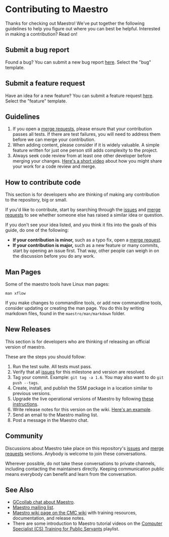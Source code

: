 
# Contributing to Maestro

Thanks for checking out Maestro! We've put together the following guidelines to help you figure out where you can best be helpful. Interested in making a contribution? Read on!

## Submit a bug report

Found a bug? You can submit a new bug report [here](https://gitlab.science.gc.ca/CMOI/maestro/issues). Select the "bug" template.

## Submit a feature request

Have an idea for a new feature? You can submit a feature request [here](https://gitlab.science.gc.ca/CMOI/maestro/issues). Select the "feature" template.

## Guidelines

1. If you open a  [merge requests](https://gitlab.science.gc.ca/CMOI/maestro/merge_requests), please ensure that your contribution passes all tests. If there are test failures, you will need to address them before we can merge your contribution.
1. When adding content, please consider if it is widely valuable. A simple feature written for just one person still adds complexity to the project.
1. Always seek code review from at least one other developer before merging your changes. [Here's a short video](https://www.youtube.com/watch?v=0AT7JxqoIps&list=PLRf-PfhVvwFA7tGxwEgxgnJIY7aVevqqo) about how you might share your work for a code review and merge.

## How to contribute code

This section is for developers who are thinking of making any contribution to the repository, big or small.

If you'd like to contribute, start by searching through the [issues](https://gitlab.science.gc.ca/CMOI/maestro/issues) and [merge requests](https://gitlab.science.gc.ca/CMOI/maestro/merge_requests) to see whether someone else has raised a similar idea or question.

If you don't see your idea listed, and you think it fits into the goals of this guide, do one of the following:

* **If your contribution is minor,** such as a typo fix, open a [merge request](https://www.youtube.com/watch?v=0AT7JxqoIps&list=PLRf-PfhVvwFA7tGxwEgxgnJIY7aVevqqo).
* **If your contribution is major,** such as a new feature or many commits, start by opening an issue first. That way, other people can weigh in on the discussion before you do any work.

## Man Pages

Some of the maestro tools have Linux man pages:

```
man xflow
```

If you make changes to commandline tools, or add new commandline tools, consider updating or creating the man page. You do this by writing markdown files, found in the `maestro/man/markdown` folder.

## New Releases

This section is for developers who are thinking of releasing an official version of maestro.

These are the steps you should follow:

1. Run the test suite. All tests must pass.
1. Verify that all [issues](https://gitlab.science.gc.ca/CMOI/maestro/issues) for this milestone and version are resolved.
1. Tag your commit. Example: `git tag -a 1.6`. You may also want to do `git push --tags`.
1. Create, install, and publish the SSM package in a location similar to previous versions.
1. Upgrade the live operational versions of Maestro by following [these instructions](https://wiki.cmc.ec.gc.ca/wiki/Maestro/Update).
1. Write release notes for this version on the wiki. [Here's an example](https://wiki.cmc.ec.gc.ca/wiki/Maestro/1.6.0).
1. Send an email to the Maestro mailing list.
1. Post a message in the Maestro chat.

## Community

Discussions about Maestro take place on this repository's [issues](https://gitlab.science.gc.ca/CMOI/maestro/issues) and [merge requests](https://gitlab.science.gc.ca/CMOI/maestro/merge_requests) sections. Anybody is welcome to join these conversations. 

Wherever possible, do not take these conversations to private channels, including contacting the maintainers directly. Keeping communication public means everybody can benefit and learn from the conversation.

## See Also

* [GCcollab chat about Maestro](https://message.gccollab.ca/channel/maestro).
* [Maestro mailing list](http://internallists.cmc.ec.gc.ca/cgi-bin/mailman/listinfo/maestro_users).
* [Maestro wiki page on the CMC wiki](https://wiki.cmc.ec.gc.ca/wiki/Maestro) with training resources, documentation, and release notes.
* There are some introduction to Maestro tutorial videos on the [Computer Specialist (CS) Training for Public Servants](https://www.youtube.com/playlist?list=PLRf-PfhVvwFA7tGxwEgxgnJIY7aVevqqo) playlist.
